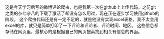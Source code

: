 这是今天学习后写的微博评论爬虫，也是我第一次在github上上传代码，之前git之类的杂七杂八的下载了激活了却没有怎么用过，现在正在逐步学习使用github的阶段。
这个爬虫代码还是有一定不足的，就是他没有实现excel表格，我不太会用excel的库，就只是简单打印了一下评论和评论者、评论时间、地区。
这些信息都存储在网页里，最核心的是根据自己的网页搜索找到相关有信息的界面。

